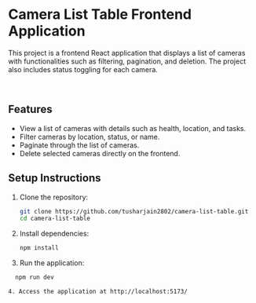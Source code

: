 # Camera List Table Frontend Application

This project is a frontend React application that displays a list of cameras with functionalities such as filtering, pagination, and deletion. The project also includes status toggling for each camera. 

<br />

## Features

- View a list of cameras with details such as health, location, and tasks.
- Filter cameras by location, status, or name.
- Paginate through the list of cameras.
- Delete selected cameras directly on the frontend.

## Setup Instructions

1. Clone the repository:
    ```bash
    git clone https://github.com/tusharjain2802/camera-list-table.git
    cd camera-list-table

2. Install dependencies:
   ```bash
   npm install

3. Run the application:
 ```bash
   npm run dev

4. Access the application at http://localhost:5173/